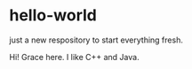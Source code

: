 # hello-world
just a new respository to start everything fresh.

Hi! Grace here. I like C++ and Java. 
